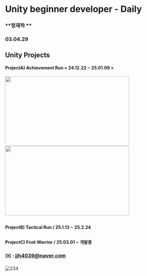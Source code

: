 # **Unity beginner developer - Daily**

### **정재하 **
### **03.04.29**

## Unity Projects

#### **ProjectA) Achievement Run < 24.12.22 ~ 25.01.09 >**
<img src=https://github.com/user-attachments/assets/0d00eeae-8f97-4cce-9d47-a6e45272ae94 width="400" height="225"/>
<img src=https://github.com/user-attachments/assets/7113e1e6-136a-402c-84ad-11e6b81a60a2 width="400" height="225"/>

#### 
##
#### **ProjectB) Tactical Run / 25.1.13 ~ 25.2.24**

##
#### **ProjectC) Fruit Warrior / 25.03.01 ~ 개발중**



### ✉️ : jjh4039@naver.com
![234](https://github.com/user-attachments/assets/7113e1e6-136a-402c-84ad-11e6b81a60a2)
